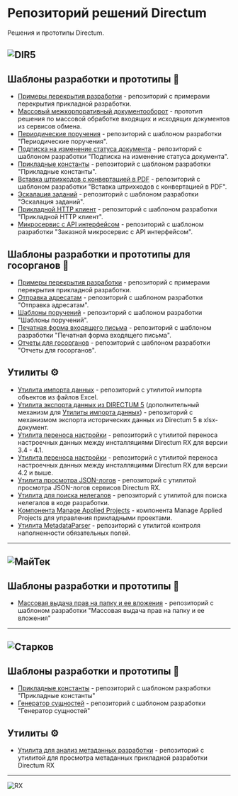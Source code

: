
# Репозиторий решений Directum
Решения и прототипы Directum.

![DIR5](https://www.directum.ru/application/images/logo-directum.svg)
---

## Шаблоны разработки и прототипы :page_facing_up:
- [Примеры перекрытия разработки](https://github.com/DirectumCompany/rx-examples) - репозиторий с примерами перекрытия прикладной разработки.
- [Массовый межкорпоративный документооборот](https://github.com/DirectumCompany/rx-prototypes-bulkexchange) - прототип решения по массовой обработке входящих и исходящих документов из сервисов обмена.
- [Периодические поручения](https://github.com/DirectumCompany/rx-template-recurringactionitems) - репозиторий с шаблоном разработки "Периодические поручения".
- [Подписка на изменение статуса документа](https://github.com/DirectumCompany/rx-template-substodocchanges) - репозиторий с шаблоном разработки "Подписка на изменение статуса документа".
- [Прикладные константы](https://github.com/DirectumCompany/rx-template-settings) - репозиторий с шаблоном разработки "Прикладные константы".
- [Вставка штрихкодов с конвертацией в PDF](https://github.com/DirectumCompany/rx-template-barcodehandler) - репозиторий с шаблоном разработки "Вставка штрихкодов с конвертацией в PDF".
- [Эскалация заданий](https://github.com/DirectumCompany/rx-template-assignmentescalation) - репозиторий с шаблоном разработки "Эскалация заданий".
- [Прикладной HTTP клиент](https://github.com/DirectumCompany/rx-template-appliedhttpclient) - репозиторий с шаблоном разработки "Прикладной HTTP клиент".
- [Микросервис с API интерфейсом](https://github.com/DirectumCompany/rx-template-microservice) - репозиторий с шаблоном разработки "Заказной микросервис с API интерфейсом".

## Шаблоны разработки и прототипы для госорганов :page_facing_up:
- [Примеры перекрытия разработки](https://github.com/DirectumCompany/rx-govexamples) - репозиторий с примерами перекрытия прикладной разработки.
- [Отправка адресатам](https://github.com/DirectumCompany/rx-template-Transmitter) - репозиторий с шаблоном разработки "Отправка адресатам".
- [Шаблоны поручений](https://github.com/DirectumCompany/rx-template-actionexecutiontemplate) - репозиторий с шаблоном разработки "Шаблоны поручений".
- [Печатная форма входящего письма](https://github.com/DirectumCompany/rx-template-inletterprintable) - репозиторий с шаблоном разработки "Печатная форма входящего письма".
- [Отчеты для госорганов](https://github.com/DirectumCompany/rx-template-govreports) - репозиторий с шаблоном разработки "Отчеты для госорганов".

## Утилиты :gear:
- [Утилита импорта данных](https://github.com/DirectumCompany/rx-util-importdata-net-core) - репозиторий с утилитой импорта объектов из файлов Excel.
- [Утилита экспорта данных из DIRECTUM 5](https://github.com/DirectumCompany/d5-util-export-data) (дополнительный механизм для [Утилиты импорта данных](https://github.com/DirectumCompany/rx-util-importdata)) - репозиторий с механизмом экспорта исторических данных из Directum 5 в xlsx-документ.
- [Утилита переноса настройки](https://github.com/DirectumCompany/rx-util-transfer) - репозиторий с утилитой переноса настроечных данных между инсталляциями Directum RX для версии 3.4 - 4.1.
- [Утилита переноса настройки](https://github.com/DirectumCompany/rx-util-transfer-net-core) - репозиторий с утилитой переноса настроечных данных между инсталляциями Directum RX для версии 4.2 и выше.
- [Утилита просмотра JSON-логов](https://github.com/DirectumCompany/DirectumLogViewer) - репозиторий с утилитой просмотра JSON-логов сервисов Directum RX.
- [Утилита для поиска нелегалов](https://github.com/DirectumCompany/rx-util-codeanalyzer) - репозиторий с утилитой для поиска нелегалов в коде разработки.
- [Компонента Manage Applied Projects](https://github.com/DirectumCompany/rx-manage-applied-projects) - компонента Manage Applied Projects для управления прикладными проектами.
- [Утилита MetadataParser](https://github.com/DirectumCompany/MetadataParser) - репозиторий с утилитой контроля наполненности обязательных полей.

---
![МайТек](https://www.directum.ru/application/images/catalog/3551413.PNG)
---

## Шаблоны разработки и прототипы :page_facing_up:
- [Массовая выдача прав на папку и ее вложения](https://github.com/DirectumCompany/rx-template-massissuancerights) - репозиторий с шаблоном разработки "Массовая выдача прав на папку и ее вложения"

---
![Старков](https://www.directum.ru/images/organisation/00307998-748e-4892-abb4-f15e36b90a85.png)
---

## Шаблоны разработки и прототипы :page_facing_up:
- [Прикладные константы](https://github.com/STARKOV-Group/Constants) - репозиторий с шаблоном разработки "Прикладные константы"
- [Генератор сущностей](https://github.com/STARKOV-Group/DrxFaker) - репозиторий с шаблоном разработки "Генератор сущностей"

## Утилиты :gear:
- [Утилита для анализ метаданных разработки](https://github.com/STARKOV-Group/MTDAnalyze) - репозиторий с утилитой для просмотра метаданных прикладной разработки Directum RX
---
![RX](https://www.directum.ru/application/images/logo-rx.svg)
